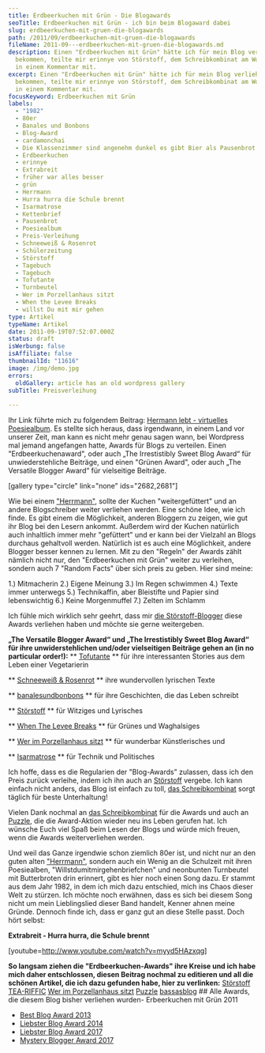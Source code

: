 ```yaml
---
title: Erdbeerkuchen mit Grün - Die Blogawards
seoTitle: Erdbeerkuchen mit Grün - ich bin beim Blogaward dabei
slug: erdbeerkuchen-mit-gruen-die-blogawards
path: /2011/09/erdbeerkuchen-mit-gruen-die-blogawards
fileName: 2011-09---erdbeerkuchen-mit-gruen-die-blogawards.md
description: Einen "Erdbeerkuchen mit Grün" hätte ich für mein Blog verliehen
  bekommen, teilte mir erinnye von Störstoff, dem Schreibkombinat am Wochenende
  in einem Kommentar mit.
excerpt: Einen "Erdbeerkuchen mit Grün" hätte ich für mein Blog verliehen
  bekommen, teilte mir erinnye von Störstoff, dem Schreibkombinat am Wochenende
  in einem Kommentar mit.
focusKeyword: Erdbeerkuchen mit Grün
labels:
  - "1982"
  - 80er
  - Banales und Bonbons
  - Blog-Award
  - cardamonchai
  - Die Klassenzimmer sind angenehm dunkel es gibt Bier als Pausenbrot
  - Erdbeerkuchen
  - erinnye
  - Extrabreit
  - früher war alles besser
  - grün
  - Herrmann
  - Hurra hurra die Schule brennt
  - Isarmatrose
  - Kettenbrief
  - Pausenbrot
  - Poesiealbum
  - Preis-Verleihung
  - Schneeweiß & Rosenrot
  - Schülerzeitung
  - Störstoff
  - Tagebuch
  - Tagebuch
  - Tofutante
  - Turnbeutel
  - Wer im Porzellanhaus sitzt
  - When the Levee Breaks
  - willst Du mit mir gehen
type: Artikel
typeName: Artikel
date: 2011-09-19T07:52:07.000Z
status: draft
isWerbung: false
isAffiliate: false
thumbnailId: "11616"
image: /img/demo.jpg
errors:
  oldGallery: article has an old wordpress gallery
subTitle: Preisverleihung
  
---
```


Ihr Link führte mich zu folgendem Beitrag:
[Hermann lebt - virtuelles Poesiealbum](http://wp.me/p1FJnD-IS). Es stellte sich
heraus, dass irgendwann, in einem Land vor unserer Zeit, man kann es nicht mehr
genau sagen wann, bei Wordpress mal jemand angefangen hatte, Awards für Blogs zu
verteilen. Einen "Erdbeerkuchenaward", oder auch „The Irrestistibly Sweet Blog
Award“ für unwiederstehliche Beiträge, und einen "Grünen Award", oder auch „The
Versatile Blogger Award“ für vielseitige Beiträge.

[gallery type="circle" link="none" ids="2682,2681"]

Wie bei einem ["Herrmann"](http://http://de.wikipedia.org/wiki/Hermann-Teig),
sollte der Kuchen "weitergefüttert" und an andere Blogschreiber weiter verliehen
werden. Eine schöne Idee, wie ich finde. Es gibt einem die Möglichkeit, anderen
Bloggern zu zeigen, wie gut ihr Blog bei den Lesern ankommt. Außerdem wird der
Kuchen natürlich auch inhaltlich immer mehr "gefüttert" und er kann bei der
Vielzahl an Blogs durchaus gehaltvoll werden. Natürlich ist es auch eine
Möglichkeit, andere Blogger besser kennen zu lernen. Mit zu den "Regeln" der
Awards zählt nämlich nicht nur, den "Erdbeerkuchen mit Grün" weiter zu
verleihen, sondern auch 7 "Random Facts" über sich preis zu geben. Hier sind
meine:

1.) Mitmacherin 2.) Eigene Meinung 3.) Im Regen schwimmen 4.) Texte immer
unterwegs 5.) Technikaffin, aber Bleistifte und Papier sind lebenswichtig 6.)
Keine Morgenmuffel 7.) Zelten im Schlamm

Ich fühle mich wirklich sehr geehrt, dass mir
[die Störstoff-Blogger](http://stoerstoff.wordpress.com/) diese Awards verliehen
haben und möchte sie gerne weitergeben.

**„The Versatile Blogger Award“ und „The Irrestistibly Sweet Blog Award“ für
ihre unwiderstehlichen und/oder vielseitigen Beiträge gehen an (in no particular
order!):** ** [Tofutante](http://tofutante.wordpress.com/) ** für ihre
interessanten Stories aus dem Leben einer Vegetarierin

** [Schneeweiß &amp; Rosenrot](http://schneeherz.wordpress.com/) ** ihre
wundervollen lyrischen Texte

** [banalesundbonbons](http://banalesundbonbons.wordpress.com/) ** für ihre
Geschichten, die das Leben schreibt

** [Störstoff](http://stoerstoff.wordpress.com/) ** für Witziges und Lyrisches

** [When The Levee Breaks](http://samuelzimmermann.wordpress.com/) ** für Grünes
und Waghalsiges

** [Wer im Porzellanhaus sitzt](http://porzellanhaus.wordpress.com/) ** für
wunderbar Künstlerisches und

** [Isarmatrose](http://isarmatrose.com/) ** für Technik und Politisches

Ich hoffe, dass es die Regularien der "Blog-Awards" zulassen, dass ich den Preis
zurück verleihe, indem ich ihn auch an
[Störstoff](http://stoerstoff.wordpress.com/) vergebe. Ich kann einfach nicht
anders, das Blog ist einfach zu toll,
[das Schreibkombinat](http://stoerstoff.wordpress.com/) sorgt täglich für beste
Unterhaltung!

Vielen Dank nochmal an [das Schreibkombinat](http://stoerstoff.wordpress.com/)
für die Awards und auch an
[Puzzle](http://2puzzle4.wordpress.com/2011/09/14/wau-i-mean-wow/), die die
Award-Aktion wieder neu ins Leben gerufen hat. Ich wünsche Euch viel Spaß beim
Lesen der Blogs und würde mich freuen, wenn die Awards weiterverliehen werden.

Und weil das Ganze irgendwie schon ziemlich 80er ist, und nicht nur an den guten
alten ["Herrmann"](http://http://de.wikipedia.org/wiki/Hermann-Teig), sondern
auch ein Wenig an die Schulzeit mit ihren Poesiealben,
"Willstdumitmirgehenbriefchen" und neonbunten Turnbeutel mit Butterbroten drin
erinnert, gibt es hier noch einen Song dazu. Er stammt aus dem Jahr 1982, in dem
ich mich dazu entschied, mich ins Chaos dieser Welt zu stürzen. Ich möchte noch
erwähnen, dass es sich bei diesem Song nicht um mein Lieblingslied dieser Band
handelt, Kenner ahnen meine Gründe. Dennoch finde ich, dass er ganz gut an diese
Stelle passt. Doch hört selbst:

**Extrabreit - Hurra hurra, die Schule brennt**

[youtube=http://www.youtube.com/watch?v=myyd5HAzxqg]

**So langsam ziehen die "Erdbeerkuchen-Awards" ihre Kreise und ich habe mich
daher entschlossen, diesen Beitrag nochmal zu editieren und all die schönen
Artikel, die ich dazu gefunden habe, hier zu verlinken:**
[Störstoff](http://stoerstoff.wordpress.com/2011/09/16/hermann-lebt-virtuelles-poesiealbum/)
[TEA-RIFFIC](http://henghdf.wordpress.com/)
[Wer im Porzellanhaus sitzt](http://porzellanhaus.wordpress.com/)
[Puzzle](http://2puzzle4.wordpress.com/2011/09/14/wau-i-mean-wow/)
[bassasblog](http://bassasblog.wordpress.com/2011/09/14/a-lovely-surprise/) ##
Alle Awards, die diesem Blog bisher verliehen wurden- Erbeerkuchen mit Grün 2011

- [Best Blog Award 2013](/2013/05/best-blog-award-wie-jetzt-ich-habe-was-gewonnen/)
- [Liebster Blog Award 2014](/2014/11/and-the-nominees-are/)
- [Liebster Blog Award 2017](/2017/01/liebster-blog-award-2017-01/)
- [Mystery Blogger Award 2017](/2017/10/mystery-blogger-award-mein-blog-ist-dabei/)

&nbsp;

&nbsp;

&nbsp;

&nbsp;

  